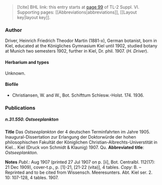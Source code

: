 > [!cite] BHL link: this entry starts at [page 99](https://www.biodiversitylibrary.org/item/103835#page/109/mode/1up) of TL-2 Suppl. VI.
> Supporting pages: [[Abbreviations|abbreviations]], [[Layout key|layout key]].

### Author

Driver, Heinrich Friedrich Theodor Martin (1881-x), German botanist, born in Kiel, educated at the Königliches Gymnasium Kiel until 1902, studied botany at Munich two semesters 1902, further in Kiel, Dr. phil. 1907. (*H. Driver*).

#### Herbarium and types

Unknown.

#### Biofile

- Christiansen, W. and W., Bot. Schifttum Schlesw.-Holst. 174. 1936.

### Publications

##### n.31.550. Ostseeplankton

**Title**
Das *Ostseeplankton* der 4 deutschen Terminfahrten im Jahre 1905. Inaugural-Dissertation zur Erlangung der Doktorwürde der hohen philosophischen Fakultät der Königlichen Christian-Albrechts-Universtität in Kiel... Kiel (Druck von Schmidt & Klaunig) 1907. Qu.
**Abbreviated title**: *Ostseeplankton*.

**Notes**
*Publ*.: Aug 1907 (printed 27 Jul 1907 on p. \[ii\], Bot. Centralbl. 112(17): 21 Dec 1909), cover-t.p., p. \[1\]-21, \[21-22 (vita)\], 4 tables. *Copy*: B. – Reprinted and to be cited from Wissensch. Meeresunters. Abt. Kiel ser. 2. 10: 107-128, 4 tables. 1907.

